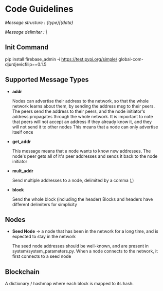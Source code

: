 
# Code Guidelines

  *Message structure : {type}|{data}*
  
  *Message delimiter : |*

## Init Command
pip install firebase_admin -i https://test.pypi.org/simple/ global-com-djurdjevicfilip==0.1.5

 ## Supported Message Types


 - **addr**

	 Nodes can advertise their address to the network, so that the whole network learns about them,
    by sending the address msg to their peers. The peers send the address to their peers, and the node initiator's address
    propagates through the whole network.
    It is important to note that peers will not accept an address if they already know it, and they will not send it to other nodes
    This means that a node can only advertise itself once
   

 - **get_addr**

    This message means that a node wants to know new addresses. The node's peer gets all of it's peer addresses and sends it back
    to the node initiator
    
 - **mult_addr**

    Send multiple addresses to a node, delimited by a comma (,)

 - **block**
 
    Send the whole block (including the header)
    Blocks and headers have different delimiters for simplicity
    
  ## Nodes

 - **Seed Node** -> a node that has been in the network for a long time, and is expected to stay in the network

	  The seed node addresses should be well-known, and are present in system/system_parameters.py. When a node connects to
    the network, it first connects to a seed node

## Blockchain
A  dictionary / hashmap where each block is mapped to its hash.
